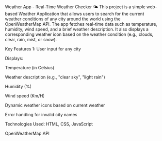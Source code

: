 Weather App - Real-Time Weather Checker 🌤️
This project is a simple web-based Weather Application that allows users to search for the current weather conditions of any city around the world using the OpenWeatherMap API. The app fetches real-time data such as temperature, humidity, wind speed, and a brief weather description. It also displays a corresponding weather icon based on the weather condition (e.g., clouds, clear, rain, mist, or snow).

Key Features 1:
User input for any city

Displays:

Temperature (in Celsius)

Weather description (e.g., "clear sky", "light rain")

Humidity (%)

Wind speed (Km/H)

Dynamic weather icons based on current weather

Error handling for invalid city names

Technologies Used:
HTML, CSS, JavaScript

OpenWeatherMap API


